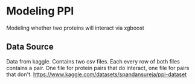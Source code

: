 # Modeling PPI
Modeling whether two proteins will interact via xgboost

## Data Source
Data from kaggle. Contains two csv files. Each every row of both files contains a pair. One file for protein pairs that do interact, one file for pairs that don't.
https://www.kaggle.com/datasets/spandansureja/ppi-dataset
